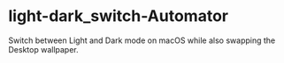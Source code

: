 # light-dark_switch-Automator
Switch between Light and Dark mode on macOS while also swapping the Desktop wallpaper.
